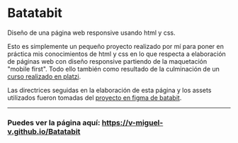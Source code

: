 # Batatabit
Diseño de una página web responsive usando html y css.

Esto es simplemente un pequeño proyecto realizado por mí para poner en práctica mis conocimientos de html y css en lo que respecta a elaboración de páginas web con diseño responsive partiendo de la maquetación "mobile first". Todo ello también como resultado de la culminación de un [curso realizado en platzi](https://platzi.com/cursos/mobile-first/).

Las directrices seguidas en la elaboración de esta página y los assets utilizados fueron tomadas del [proyecto en figma de batabit](https://www.figma.com/file/sMmlQaZldfDcLERYYWe6h4/Bata-Bit).

---

### **Puedes ver la página aquí: https://v-miguel-v.github.io/Batatabit**

